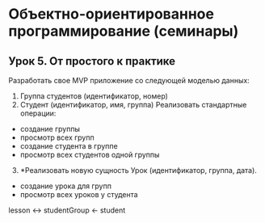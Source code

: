 # Объектно-ориентированное программирование (семинары)

## Урок 5. От простого к практике

Разработать свое MVP приложение со следующей моделью данных:

1. Группа студентов (идентификатор, номер)
2. Студент (идентификатор, имя, группа)
   Реализовать стандартные операции:

- создание группы
- просмотр всех групп
- создание студента в группе
- просмотр всех студентов одной группы

3. *Реализовать новую сущность Урок (идентификатор, группа, дата).

- создание урока для групп
- просмотр всех уроков у студента

lesson <-> studentGroup <- student